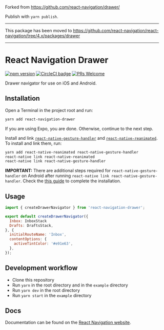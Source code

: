 Forked from https://github.com/react-navigation/drawer/

Publish with `yarn publish`.

---

This package has been moved to https://github.com/react-navigation/react-navigation/tree/4.x/packages/drawer

---

# React Navigation Drawer

[![npm version](https://badge.fury.io/js/react-navigation-drawer.svg)](https://npmjs.org/react-navigation-drawer) [![CircleCI badge](https://circleci.com/gh/react-navigation/drawer/tree/master.svg?style=shield)](https://circleci.com/gh/react-navigation/drawer/tree/master) [![PRs Welcome](https://img.shields.io/badge/PRs-welcome-brightgreen.svg)](https://reactnavigation.org/docs/contributing.html)

Drawer navigator for use on iOS and Android.

## Installation

Open a Terminal in the project root and run:

```sh
yarn add react-navigation-drawer
```

If you are using Expo, you are done. Otherwise, continue to the next step.

Install and link [`react-native-gesture-handler`](https://github.com/kmagiera/react-native-gesture-handler) and [`react-native-reanimated`](https://github.com/kmagiera/react-native-reanimated). To install and link them, run:

```sh
yarn add react-native-reanimated react-native-gesture-handler
react-native link react-native-reanimated
react-native link react-native-gesture-handler
```

**IMPORTANT:** There are additional steps required for `react-native-gesture-handler` on Android after running `react-native link react-native-gesture-handler`. Check the [this guide](https://kmagiera.github.io/react-native-gesture-handler/docs/getting-started.html) to complete the installation.

## Usage

```js
import { createDrawerNavigator } from 'react-navigation-drawer';

export default createDrawerNavigator({
  Inbox: InboxStack
  Drafts: DraftsStack,
}, {
  initialRouteName: 'Inbox',
  contentOptions: {
    activeTintColor: '#e91e63',
  },
});
```

## Development workflow

- Clone this repository
- Run `yarn` in the root directory and in the `example` directory
- Run `yarn dev` in the root directory
- Run `yarn start` in the `example` directory

## Docs

Documentation can be found on the [React Navigation website](https://reactnavigation.org/docs/en/drawer-navigator.html).
